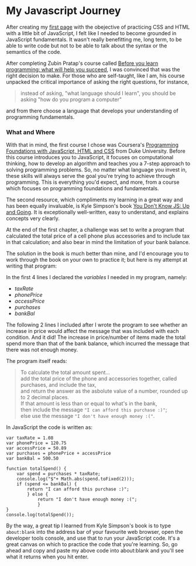# My Javascript Journey

After creating my [first page](https://alisonludick.github.io/) with the obejective of practicing CSS and HTML with a little bit of JavaScript, I felt like I needed to become grounded in JavaScript fundamentals. It wasn't really benefitting me, long term, to be able to write code but not to be able to talk about the syntax or the semantics of the code. 

After completing Zubin Pratap's course called [Before you learn programming: what will help you succeed](https://www.udemy.com/how-not-to-quit-coding/), I was convinced that was the right decision to make. For those who are self-taught, like I am, his course unpacked the critical importance of asking the right questions, for instance, 
>instead of asking, "what language should I learn", you should be asking "how do you program a computer"  

and from there choose a language that develops your understanding of programming fundamentals.    

### What and Where
With that in mind, the first course I chose was Coursera's [Programming Foundations with JavaScript, HTML and CSS](https://www.coursera.org/learn/duke-programming-web/home/welcome) from Duke University. Before this course introduces you to JavaScript, it focuses on computational thinking, how to develop an algorithm and teaches you a 7-step approach to solving programming problems. So, no matter what language you invest in, these skills will always serve the goal you're trying to achieve through programming. This is everything you'd expect, and more, from a course which focuses on programming foundations and fundamentals. 


The second resource, which compliments my learning in a great way and has been equally invaluable, is Kyle Simpson's book [You Don't Know JS: Up and Going](https://github.com/getify/You-Dont-Know-JS/blob/master/up%20%26%20going/ch1.md). It is exceptionally well-written, easy to understand, and explains concepts very clearly.    

At the end of the first chapter, a challenge was set to write a program that calculated the total price of a cell phone plus accessories and to include tax in that calculation; and also bear in mind the limitation of your bank balance.   

The solution in the book is much better than mine, and I'd encourage you to work through the book on your own to practice it; but here is my attempt at writing that program:  

In the first 4 lines I declared the *variables* I needed in my program, namely:
- *taxRate*
- *phonePrice*
- *accessPrice*
- *purchases* 
- *bankBal*  

The following 2 lines I included after I wrote the program to see whether an increase in price would affect the message that was included with each condition. And it did! The increase in price/number of items made the total spend more than that of the bank balance, which incurred the message that there was not enough money. 

The program itself reads:  
>To calculate the total amount spent...  
>add the total price of the phone and accessories together, called purchases, and include the tax,  
>and return the answer as the asbolute value of a number, rounded up to 2 decimal places.  
>If that amount is less than or equal to what's in the bank,  
>then include the message `"I can afford this purchase :)"`;  
>else use the message `"I don't have enough money :("`.

In JavaScript the code is written as:  

```
var taxRate = 1.08
var phonePrice = 120.75
var accessPrice = 50.89
var purchases = phonePrice + accessPrice
var bankBal = 500.50

function totalSpend() {
    var spend = purchases * taxRate; 
    console.log("$"+ Math.abs(spend.toFixed(2)));
    if (spend <= bankBal) {
        return "I can afford this purchase :)"; 
        } else {
            return "I don't have enough money :("; 
            }
}
console.log(totalSpend()); 
```

By the way, a great tip I learned from Kyle Simpson's book is to type `about:blank` into the address bar of your favourite web browser, open the developer tools console, and use that to run your JavaScript code. It's a great canvas on which to practice the code that you're learning. So, go ahead and copy and paste my above code into about:blank and you'll see what it returns when you hit enter. 